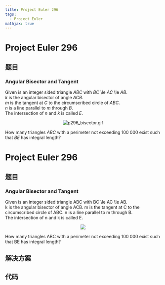 ```yaml
---
title: Project Euler 296
tags:
  - Project Euler
mathjax: true
---
```

<escape><!-- more --></escape>
    
# Project Euler 296
## 题目
### Angular Bisector and Tangent


Given is an integer sided triangle <var>ABC</var> with <var>BC</var> \le <var>AC</var> \le <var>AB</var>.<br /><var>k</var> is the angular bisector of angle <var>ACB</var>.<br /><var>m</var> is the tangent at <var>C</var> to the circumscribed circle of <var>ABC</var>.<br /><var>n</var> is a line parallel to <var>m</var> through <var>B</var>.<br />
The intersection of <var>n</var> and <var>k</var> is called <var>E</var>.

<div align="center"><img src="project/images/p296_bisector.gif" class="dark_img" alt="p296_bisector.gif" /></div>

How many triangles <var>ABC</var> with a perimeter not exceeding 100 000 exist such that <var>BE</var> has integral length?





# Project Euler 296
## 题目
### Angular Bisector and Tangent

Given is an integer sided triangle ABC with BC \le AC \le AB.<br>k is the angular bisector of angle ACB. m is the tangent at C to the circumscribed circle of ABC. n is a line parallel to m through B.<br>The intersection of n and k is called E.
<center><img src="https://projecteuler.net/project/images/p296_bisector.gif"></center>

How many triangles ABC with a perimeter not exceeding 100 000 exist such that BE has integral length?


## 解决方案


## 代码



